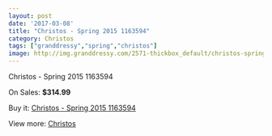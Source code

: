 ```yaml
---
layout: post
date: '2017-03-08'
title: "Christos - Spring 2015 1163594"
category: Christos
tags: ["granddressy","spring","christos"]
image: http://img.granddressy.com/2571-thickbox_default/christos-spring-2015-1163594.jpg
---
```

Christos - Spring 2015 1163594

On Sales: **$314.99**
<a href="https://www.granddressy.com/en/christos/2110-christos-spring-2015-1163594.html"><amp-img layout="responsive" width="600" height="600" src="//img.granddressy.com/2571-thickbox_default/christos-spring-2015-1163594.jpg" alt="Christos - Spring 2015 1163594 0" /></a>

Buy it: [Christos - Spring 2015 1163594](https://www.granddressy.com/en/christos/2110-christos-spring-2015-1163594.html "Christos - Spring 2015 1163594")

View more: [Christos](https://www.granddressy.com/en/98-christos "Christos")